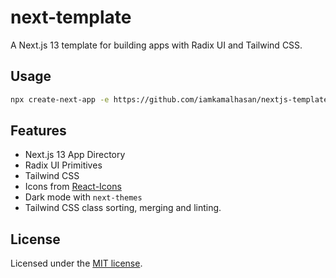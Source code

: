 # next-template

A Next.js 13 template for building apps with Radix UI and Tailwind CSS.

## Usage

```bash
npx create-next-app -e https://github.com/iamkamalhasan/nextjs-template-src
```

## Features

- Next.js 13 App Directory
- Radix UI Primitives
- Tailwind CSS
- Icons from [React-Icons](https://react-icons.github.io/react-icons)
- Dark mode with `next-themes`
- Tailwind CSS class sorting, merging and linting.

## License

Licensed under the [MIT license](https://github.com/shadcn/ui/blob/main/LICENSE.md).
